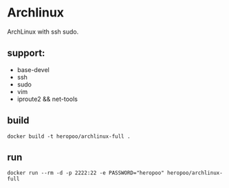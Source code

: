 # Archlinux

ArchLinux with ssh sudo.

## support:
* base-devel
* ssh
* sudo
* vim
* iproute2 && net-tools

## build 
```
docker build -t heropoo/archlinux-full .
```

## run 
```
docker run --rm -d -p 2222:22 -e PASSWORD="heropoo" heropoo/archlinux-full
```
